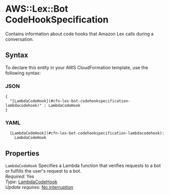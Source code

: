 # AWS::Lex::Bot CodeHookSpecification<a name="aws-properties-lex-bot-codehookspecification"></a>

Contains information about code hooks that Amazon Lex calls during a conversation\.

## Syntax<a name="aws-properties-lex-bot-codehookspecification-syntax"></a>

To declare this entity in your AWS CloudFormation template, use the following syntax:

### JSON<a name="aws-properties-lex-bot-codehookspecification-syntax.json"></a>

```
{
  "[LambdaCodeHook](#cfn-lex-bot-codehookspecification-lambdacodehook)" : LambdaCodeHook
}
```

### YAML<a name="aws-properties-lex-bot-codehookspecification-syntax.yaml"></a>

```
  [LambdaCodeHook](#cfn-lex-bot-codehookspecification-lambdacodehook): 
    LambdaCodeHook
```

## Properties<a name="aws-properties-lex-bot-codehookspecification-properties"></a>

`LambdaCodeHook`  <a name="cfn-lex-bot-codehookspecification-lambdacodehook"></a>
Specifies a Lambda function that verifies requests to a bot or fulfills the user's request to a bot\.  
*Required*: Yes  
*Type*: [LambdaCodeHook](aws-properties-lex-bot-lambdacodehook.md)  
*Update requires*: [No interruption](https://docs.aws.amazon.com/AWSCloudFormation/latest/UserGuide/using-cfn-updating-stacks-update-behaviors.html#update-no-interrupt)